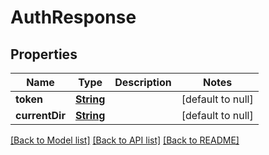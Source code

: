 # AuthResponse
## Properties

Name | Type | Description | Notes
------------ | ------------- | ------------- | -------------
**token** | [**String**](string.md) |  | [default to null]
**currentDir** | [**String**](string.md) |  | [default to null]

[[Back to Model list]](../README.md#documentation-for-models) [[Back to API list]](../README.md#documentation-for-api-endpoints) [[Back to README]](../README.md)

